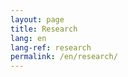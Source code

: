 ```yaml
---
layout: page
title: Research
lang: en
lang-ref: research
permalink: /en/research/
---
```


<h2></h2>
